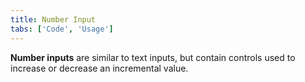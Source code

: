 ```yaml
---
title: Number Input
tabs: ['Code', 'Usage']
---
```


**Number inputs** are similar to text inputs, but contain controls used to increase or decrease an incremental value.

<component 
    name="Number Input"
    component="number-input" 
    variation="number-input"
    experimental="true"
    >
</component>
<component-docs component="number-input" experimental="true"></component-docs>
